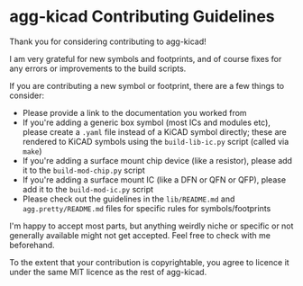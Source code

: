 # agg-kicad Contributing Guidelines

Thank you for considering contributing to agg-kicad!

I am very grateful for new symbols and footprints, and of course fixes for any
errors or improvements to the build scripts.

If you are contributing a new symbol or footprint, there are a few things to
consider:

* Please provide a link to the documentation you worked from
* If you're adding a generic box symbol (most ICs and modules etc), please
  create a `.yaml` file instead of a KiCAD symbol directly; these are rendered
  to KiCAD symbols using the `build-lib-ic.py` script (called via `make`)
* If you're adding a surface mount chip device (like a resistor), please add it
  to the `build-mod-chip.py` script
* If you're adding a surface mount IC (like a DFN or QFN or QFP), please add it
  to the `build-mod-ic.py` script
* Please check out the guidelines in the `lib/README.md` and
  `agg.pretty/README.md` files for specific rules for symbols/footprints

I'm happy to accept most parts, but anything weirdly niche or specific or not
generally available might not get accepted. Feel free to check with me
beforehand.

To the extent that your contribution is copyrightable, you agree to licence it
under the same MIT licence as the rest of agg-kicad.
